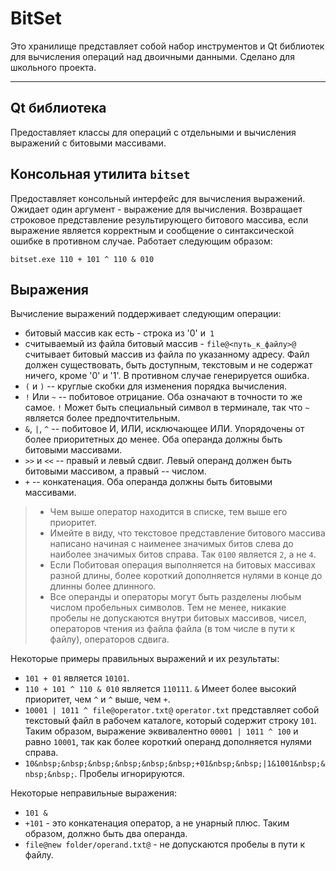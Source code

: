 BitSet
=====

Это хранилище представляет собой набор инструментов и Qt библиотек для вычисления операций над двоичными данными. Сделано для школьного проекта.

---

Qt библиотека
-------------

Предоставляет классы для операций с отдельными и вычисления выражений с битовыми массивами.

Консольная утилита `bitset`
---------------------------

Предоставляет консольный интерфейс для вычисления выражений. Ожидает один аргумент - выражение для вычисления. Возвращает строковое представление результирующего битового массива, если выражение является корректным и сообщение о синтаксической ошибке в противном случае. Работает следующим образом:

`bitset.exe 110 + 101 ^ 110 & 010`

Выражения
-----------------

Вычисление выражений поддерживает следующим операции:

* битовый массив как есть - строка из '0' и` 1`
* считываемый из файла битовый массив - `file@<путь_к_файлу>@` считывает битовый массив из файла по указанному адресу. Файл должен существовать, быть доступным, текстовым и не содержат ничего, кроме '0' и '1'. В противном случае генерируется ошибка.
* `(` и `)` -- круглые скобки для изменения порядка вычисления.
* `!` Или `~` -- побитовое отрицание. Оба означают в точности то же самое. `!` Может быть специальный символ в терминале, так что `~` является более предпочтительным.
* `&`, `|`, `^` -- побитовое И, ИЛИ, исключающее ИЛИ. Упорядочены от более приоритетных до менее. Оба операнда должны быть битовыми массивами.
* `>>` и `<<` -- правый и левый сдвиг. Левый операнд должен быть битовыми массивом, а правый -- числом.
* `+` -- конкатенация. Оба операнда должны быть битовыми массивами.

> * Чем выше оператор находится в списке, тем выше его приоритет.
> * Имейте в виду, что текстовое представление битового массива написано начиная с наименее значимых битов слева до наиболее значимых битов справа. Так `0100` является `2`, а не `4`.
> * Если Побитовая операция выполняется на битовых массивах разной длины, более короткий дополняется нулями в конце до длинны более длинного.
> * Все операнды и операторы могут быть разделены любым числом пробельных символов. Тем не менее, никакие пробелы не допускаются внутри битовых массивов, чисел, операторов чтения из файла файла (в том числе в пути к файлу), операторов сдвига.

Некоторые примеры правильных выражений и их результаты:

* `101 + 01` является `10101`.
* `110 + 101 ^ 110 & 010` является `110111`. `&` Имеет более высокий приоритет, чем `^` и `^` выше, чем `+`.
* `10001 | 1011 ^ file@operator.txt@` `operator.txt` представляет собой текстовый файл в рабочем каталоге, который содержит строку `101`. Таким образом, выражение эквивалентно `00001 | 1011 ^ 100` и ​​равно `10001`, так как более короткий операнд дополняется нулями справа.
* `10&nbsp;&nbsp;&nbsp;&nbsp;&nbsp;&nbsp;+01&nbsp;&nbsp;|1&1001&nbsp;&nbsp;&nbsp;`. Пробелы игнорируются.

Некоторые неправильные выражения:

* `101 &`
* `+101` - это конкатенация оператор, а не унарный плюс. Таким образом, должно быть два операнда.
* `file@new folder/operand.txt@` - не допускаются пробелы в пути к файлу.